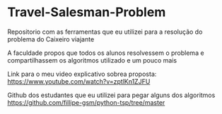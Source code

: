 # Travel-Salesman-Problem
Repositorio com as ferramentas que eu utilizei para a resolução do problema do Caixeiro viajante

A faculdade propos que todos os alunos resolvessem o problema e compartilhassem os algoritmos utilizado e um pouco mais

Link para o meu video explicativo sobrea  proposta: 
https://www.youtube.com/watch?v=zptlKn1ZJFU


Github dos estudantes que eu utilizei para pegar alguns dos algoritmos
https://github.com/fillipe-gsm/python-tsp/tree/master
